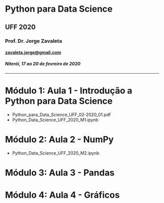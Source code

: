 # Python para Data Science
## UFF 2020
### Prof. Dr. Jorge Zavaleta
#### zavaleta.jorge@gmail.com
##### Niterói, 17 ao 20 de fevreiro de 2020
---
# Módulo 1: Aula 1 - Introdução a Python para Data Science
* Python_para_Data_Science_UFF_02-2020_01.pdf
* Python_Data_Science_UFF_2020_M1.ipynb

# Módulo 2: Aula 2 - NumPy
* Python_Data_Science_UFF_2020_M2.ipynb
# Módulo 3: Aula 3 - Pandas

# Módulo 4: Aula 4 - Gráficos
